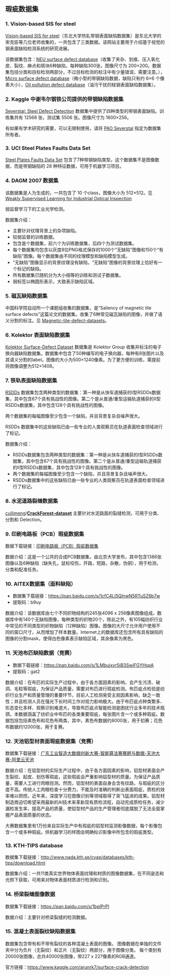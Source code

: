 ## 瑕疵数据集

### 1. Vision-based SIS for steel

[Vision-based SIS for steel](http://faculty.neu.edu.cn/me/songkc/Vision-based_SIS_Steel.html)（东北大学热轧带钢表面缺陷数据集）是东北大学的宋克臣等几位老师收集的，一共包含了三类数据。该网站主要用于介绍基于视觉的钢表面缺陷检测系统的研究进展。

该数据集包含：[NEU surface defect database](http://faculty.neu.edu.cn/yunhyan/NEU_surface_defect_database.html)（收集了夹杂、划痕、压入氧化皮、裂纹、麻点和斑块6种缺陷，每种缺陷300张，图像尺寸为 200×200。数据集包括分类和目标检测两部分，不过目标检测的标注中有少量错误，需要注意。），[Micro surface defect database](http://faculty.neu.edu.cn/yunhyan/SCACM.html)（微小型的带钢缺陷数据，缺陷只有约 6×6 个像素大小），[Oil pollution defect database](http://faculty.neu.edu.cn/yunhyan/SLSM.html)（油污干扰的硅钢表面缺陷数据集）。

### 2. Kaggle 中谢韦尔钢铁公司提供的带钢缺陷数据集

[Severstal: Steel Defect Detection](https://www.kaggle.com/c/severstal-steel-defect-detection/data) 数据集中提供了四种类型的带钢表面缺陷。训练集共有 12568 张，测试集 5506 张。图像尺寸为 1600×256。

有如果有学术研究的需要，可以无限制使用，请将 [PAO Severstal](https://www.severstal.com/) 指定为数据集所有者。

### 3. UCI Steel Plates Faults Data Set

[Steel Plates Faults Data Set](https://archive.ics.uci.edu/ml/datasets/Steel+Plates+Faults) 包含了7种带钢缺陷类型。这个数据集不是图像数据，而是带钢缺陷的 28 种特征数据，可用于机器学习项目。

### 4. DAGM 2007 数据集

该数据集是人为生成的，一共包含了 10 个class，图像大小为 512×512。见 [Weakly Supervised Learning for Industrial Optical Inspection](https://hci.iwr.uni-heidelberg.de/content/weakly-supervised-learning-industrial-optical-inspection)

弱监督学习下的工业光学检测。

数据集介绍：

- 主要针对纹理背景上的杂项缺陷。
- 较弱监督的训练数据。
- 包含是个数据集，前六个为训练数据集，后四个为测试数据集。
- 每个数据集均包含以灰度8位PNG格式保存的1000个“无缺陷”图像和150个“有缺陷”图像。每个数据集由不同的纹理模型和缺陷模型生成。
- “无缺陷”图像显示的背景纹理没有缺陷，“无缺陷”图像的背景纹理上恰好有一个标记的缺陷。
- 所有数据集已随机分为大小相等的训练和测试子数据集。
- 弱标签以椭圆形表示，大致表示缺陷区域。 

### 5. 磁瓦缺陷数据集

中国科学院自动所一个课题组收集的数据集，是“Saliency of magnetic tile surface defects”这篇论文的数据集。收集了6种常见磁瓦缺陷的图像，并做了语义分割的标注。见 [Magnetic-tile-defect-datasets](https://github.com/abin24/Magnetic-tile-defect-datasets.)。

### 6. Kolektor 表面缺陷数据集

[Kolektor Surface-Defect Dataset](https://www.vicos.si/Downloads/KolektorSDD) 数据集是 Kolektor Group 收集并标注的电子换向器缺陷数据集。数据集中包含了50种编写的电子换向器，每种有8张图片以及其语义分割的label。图像的大小为500×1240像素。为了更方便的训练，需提前将图像调整为512×1408。

### 7. 铁轨表面缺陷数据集

[RSDDs](http://icn.bjtu.edu.cn/Visint/resources/RSDDs.aspx) 数据集包含两种类型的数据集：第一种是从快车道捕获的I型RSDDs数据集，其中包含67个具有挑战性的图像。第二个是从普通/重型运输轨道捕获的II型RSDDs数据集，其中包含128个具有挑战性的图像。

两个数据集的每幅图像至少包含一个缺陷，并且背景复杂且噪声很大。

RSDDs 数据集中的这些缺陷已由一些专业的人类观察员在轨道表面检查领域进行了标记。

数据集介绍：

- RSDDs数据集包含两种类型的数据集：第一种是从快车道捕获的I型RSDDs数据集，其中包含67个具有挑战性的图像。第二个是从普通/重型运输轨道捕获的II型RSDDs数据集，其中包含128个具有挑战性的图像。
- 两个数据集的每幅图像至少包含一个缺陷，并且背景复杂且噪声很大。
- RSDDs数据集中的这些缺陷已由一些专业的人类观察员在轨道表面检查领域进行了标记。

### 8. 水泥道路裂缝数据集

[cuilimeng](https://github.com/cuilimeng)/**[CrackForest-dataset](https://github.com/cuilimeng/CrackForest-dataset)** 主要针对水泥路面的裂缝检测，可用于分类、分割和 Detection。

### 9. 印刷电路板（PCB）瑕疵数据集

数据下载链接：[印刷电路板（PCB）瑕疵数据集](http://robotics.pkusz.edu.cn/resources/dataset/)

数据介绍：这是一个公共的合成PCB数据集，由北京大学发布，其中包含1386张图像以及6种缺陷（缺失孔，鼠标咬伤，开路，短路，杂散，伪铜），用于检测，分类和配准任务。

### 10. AITEX数据集（面料缺陷）

- 数据集下载链接：https://pan.baidu.com/s/1cfC4Ll5QlnwN5RTuSZ6b7w
- 提取码：b9uy

数据介绍：该数据库由七个不同织物结构的245张4096 x 256像素图像组成。数据库中有140个无缺陷图像，每种类型的织物20个，除此之外，有105幅纺织行业中常见的不同类型的织物缺陷（12种缺陷）图像。图像的大尺寸允许用户使用不同的窗口尺寸，从而增加了样本数量。Internet上的数据库还包含所有具有缺陷的图像的分割mask，使得白色像素表示缺陷区域，其余像素为黑色。

### 11. 天池布匹缺陷数据（竞赛）

- 数据下载链接：https://pan.baidu.com/s/1LMbujxvr5iB3SwjFGYHspA
- 提取码：gat2

数据介绍：在布匹的实际生产过程中，由于各方面因素的影响，会产生污渍、破洞、毛粒等瑕疵，为保证产品质量，需要对布匹进行瑕疵检测。布匹疵点检验是纺织行业生产和质量管理的重要环节，目前人工检测易受主观因素影响，缺乏一致性；并且检测人员在强光下长时间工作对视力影响极大。由于布匹疵点种类繁多、形态变化多样、观察识别难道大，导致布匹疵点智能检测是困扰行业多年的技术瓶颈。本数据涵盖了纺织业中布匹的各类重要瑕疵，每张图片含一个或多种瑕疵。数据包括包括素色布和花色布两类，其中，素色布数据约8000张，用于初赛；花色布数据约12000张，用于复赛。

### 12. 天池铝型材表面瑕疵数据集（竞赛）

数据集下载链接：[广东工业智造大数据创新大赛-智能算法赛赛题与数据-天池大赛-阿里云天池](https://tianchi.aliyun.com/competition/entrance/231682/information)

数据介绍：在铝型材的实际生产过程中，由于各方面因素的影响，铝型材表面会产生裂纹、起皮、划伤等瑕疵，这些瑕疵会严重影响铝型材的质量。为保证产品质量，需要人工进行肉眼目测。然而，铝型材的表面自身会含有纹路，与瑕疵的区分度不高。传统人工肉眼检查十分费力，不能及时准确的判断出表面瑕疵，质检的效率难以把控。近年来，深度学习在图像识别等领域取得了突飞猛进的成果。铝型材制造商迫切希望采用最新的AI技术来革新现有质检流程，自动完成质检任务，减少漏检发生率，提高产品的质量，使铝型材产品的生产管理者彻底摆脱了无法全面掌握产品表面质量的状态。

大赛数据集里有1万份来自实际生产中有瑕疵的铝型材监测影像数据，每个影像包含一个或多种瑕疵。供机器学习的样图会明确标识影像中所包含的瑕疵类型。

### 13. KTH-TIPS database

数据集下载链接：http://www.nada.kth.se/cvap/databases/kth-tips/download.html

数据集介绍：一共11类真实世界物体表面纹理和材质的图像数据集，在不同姿态和光照下获取，可用来对物体表面材质进行检测和识别。

### 14. 桥梁裂缝图像数据

数据集下载链接：https://pan.baidu.com/s/1bplPrPl

数据介绍：主要针对桥梁裂缝的检测数据。

### 15. 混凝土表面裂纹缺陷数据集

数据集包含带有和不带有裂纹的各种混凝土表面的图像。 图像数据在单独的文件夹中分为负片（无裂纹）和正片（无裂纹）两部分，用于图像分类。 每个类别有20000张图像，总共40000张图像，带227 x 227像素的RGB通道。

官方链接：https://www.kaggle.com/arunrk7/surface-crack-detection